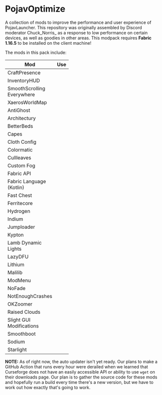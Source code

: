 # PojavOptimize

A collection of mods to improve the performance and user experience of PojavLauncher. This repository was originally assembled by Discord moderator Chuck_Norris_ as a response to low performance on certain devices, as well as goodies in other areas. This modpack requires **Fabric 1.16.5** to be installed on the client machine!

The mods in this pack include:

| Mod  | Use |
| ------------- | ------------- |
| CraftPresence |   |
| InventoryHUD |   |
| SmoothScrolling</br>Everywhere |  |
| XaerosWorldMap |  |
| AntiGhost |  |
| Architectury |  |
| BetterBeds |  |
| Capes |  |
| Cloth Config |  |
| Colormatic |  |
| Cullleaves |  |
| Custom Fog |  |
| Fabric API |  |
| Fabric Language</br>(Kotlin)| |
| Fast Chest |  |
| Ferritecore |  |
| Hydrogen |  |
| Indium |  |
| Jumploader |  |
| Kypton |  |
| Lamb Dynamic</br>Lights |  |
| LazyDFU |  |
| Lithium |  |
| Malilib |  |
| ModMenu |  |
| NoFade |  |
| NotEnoughCrashes |  |
| OKZoomer |  |
| Raised Clouds |  |
| Slight GUI</br>Modifications |  |
| Smoothboot |  |
| Sodium |  |
| Starlight |  |

**NOTE:** As of right now, the auto updater isn't yet ready. Our plans to make a GitHub Action that runs every hour were derailed when we learned that Curseforge does not have an easily accessible API or ability to use `wget` on their downloads page. Our plan is to gather the source code for these mods and hopefully run a build every time there's a new version, but we have to work out how exactly that's going to work.
